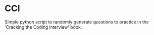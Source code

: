 # CCI
SImple python script to randomly generate questions to practice in the 'Cracking the Coding interview' book.
